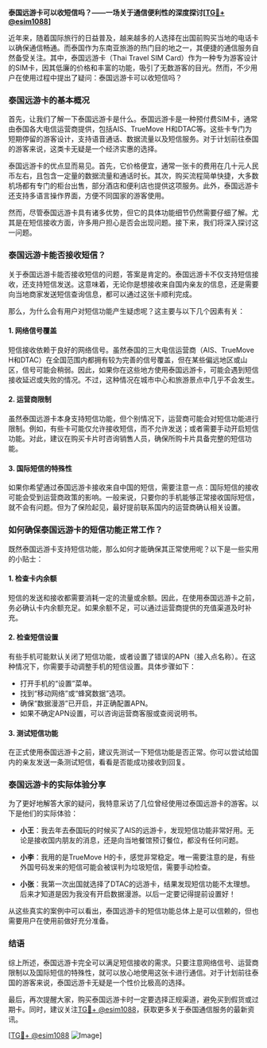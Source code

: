 **泰国远游卡可以收短信吗？——一场关于通信便利性的深度探讨[[TG💪+ @esim1088](https://t.me/s/esim1088)]**

近年来，随着国际旅行的日益普及，越来越多的人选择在出国前购买当地的电话卡以确保通信畅通。而泰国作为东南亚旅游的热门目的地之一，其便捷的通信服务自然备受关注。其中，泰国远游卡（Thai Travel SIM Card）作为一种专为游客设计的SIM卡，因其低廉的价格和丰富的功能，吸引了无数游客的目光。然而，不少用户在使用过程中提出了疑问：泰国远游卡可以收短信吗？

### 泰国远游卡的基本概况

首先，让我们了解一下泰国远游卡是什么。泰国远游卡是一种预付费SIM卡，通常由泰国各大电信运营商提供，包括AIS、TrueMove H和DTAC等。这些卡专门为短期停留的游客设计，支持语音通话、数据流量以及短信服务。对于计划前往泰国的游客来说，这类卡无疑是一个经济实惠的选择。

泰国远游卡的优点显而易见。首先，它价格便宜，通常一张卡的费用在几十元人民币左右，且包含一定量的数据流量和通话时长。其次，购买流程简单快捷，大多数机场都有专门的柜台出售，部分酒店和便利店也提供这项服务。此外，泰国远游卡还支持多语言操作界面，方便不同国家的游客使用。

然而，尽管泰国远游卡具有诸多优势，但它的具体功能细节仍然需要仔细了解。尤其是在短信接收方面，许多用户担心是否会出现问题。接下来，我们将深入探讨这一问题。

### 泰国远游卡能否接收短信？

关于泰国远游卡能否接收短信的问题，答案是肯定的。泰国远游卡不仅支持短信接收，还支持短信发送。这意味着，无论你是想接收来自国内亲友的信息，还是需要向当地商家发送短信查询信息，都可以通过这张卡顺利完成。

那么，为什么会有用户对短信功能产生疑虑呢？这主要与以下几个因素有关：

#### 1. **网络信号覆盖**
短信接收依赖于良好的网络信号。虽然泰国的三大电信运营商（AIS、TrueMove H和DTAC）在全国范围内都拥有较为完善的信号覆盖，但在某些偏远地区或山区，信号可能会稍弱。因此，如果你在这些地方使用泰国远游卡，可能会遇到短信接收延迟或失败的情况。不过，这种情况在城市中心和旅游景点中几乎不会发生。

#### 2. **运营商限制**
虽然泰国远游卡本身支持短信功能，但个别情况下，运营商可能会对短信功能进行限制。例如，有些卡可能仅允许接收短信，而不允许发送；或者需要手动开启短信功能。对此，建议在购买卡片时咨询销售人员，确保所购卡片具备完整的短信功能。

#### 3. **国际短信的特殊性**
如果你希望通过泰国远游卡接收来自中国的短信，需要注意一点：国际短信的接收可能会受到运营商政策的影响。一般来说，只要你的手机能够正常接收国际短信，就不会有问题。但为了保险起见，最好提前联系国内的运营商确认相关设置。

### 如何确保泰国远游卡的短信功能正常工作？

既然泰国远游卡支持短信功能，那么如何才能确保其正常使用呢？以下是一些实用的小贴士：

#### 1. **检查卡内余额**
短信的发送和接收都需要消耗一定的流量或余额。因此，在使用泰国远游卡之前，务必确认卡内余额充足。如果余额不足，可以通过运营商提供的充值渠道及时补充。

#### 2. **检查短信设置**
有些手机可能默认关闭了短信功能，或者设置了错误的APN（接入点名称）。在这种情况下，你需要手动调整手机的短信设置。具体步骤如下：
- 打开手机的“设置”菜单。
- 找到“移动网络”或“蜂窝数据”选项。
- 确保“数据漫游”已开启，并正确配置APN。
- 如果不确定APN设置，可以咨询运营商客服或查阅说明书。

#### 3. **测试短信功能**
在正式使用泰国远游卡之前，建议先测试一下短信功能是否正常。你可以尝试给国内的亲友发送一条测试短信，看看是否能成功接收到回复。

### 泰国远游卡的实际体验分享

为了更好地解答大家的疑问，我特意采访了几位曾经使用过泰国远游卡的游客。以下是他们的实际体验：

- **小王**：我去年去泰国玩的时候买了AIS的远游卡，发现短信功能非常好用。无论是接收国内朋友的消息，还是向当地餐馆预订餐位，都没有任何问题。
  
- **小李**：我用的是TrueMove H的卡，感觉非常稳定。唯一需要注意的是，有些外国号码发来的短信可能会被误判为垃圾短信，需要手动检查。

- **小张**：我第一次出国就选择了DTAC的远游卡，结果发现短信功能不太理想。后来才知道是因为我没有开启数据漫游。以后一定要记得提前设置好！

从这些真实的案例中可以看出，泰国远游卡的短信功能总体上是可以信赖的，但也需要用户在使用前做好充分准备。

### 结语

综上所述，泰国远游卡完全可以满足短信接收的需求。只要注意网络信号、运营商限制以及国际短信的特殊性，就可以放心地使用这张卡进行通信。对于计划前往泰国的游客来说，泰国远游卡无疑是一个性价比极高的选择。

最后，再次提醒大家，购买泰国远游卡时一定要选择正规渠道，避免买到假货或过期卡。同时，建议关注[TG💪+ @esim1088](https://t.me/s/esim1088)，获取更多关于泰国通信服务的最新资讯。

[[TG💪+ @esim1088](https://t.me/s/esim1088) ![Image](https://i.postimg.cc/4NQfJmqS/Snipaste-2025-05-13-00-14-12.png)]